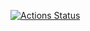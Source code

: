 [![Actions Status](https://github.com/masayoshi64/library/workflows/verify/badge.svg)](https://github.com/masayoshi64/library/actions) 
